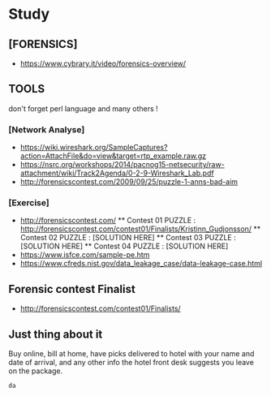 
# Study
## [FORENSICS]
* https://www.cybrary.it/video/forensics-overview/
## TOOLS
don't forget perl language and many others ! 
### [Network Analyse]
* https://wiki.wireshark.org/SampleCaptures?action=AttachFile&do=view&target=rtp_example.raw.gz
* https://nsrc.org/workshops/2014/pacnog15-netsecurity/raw-attachment/wiki/Track2Agenda/0-2-9-Wireshark_Lab.pdf
* http://forensicscontest.com/2009/09/25/puzzle-1-anns-bad-aim
### [Exercise]
* http://forensicscontest.com/
** Contest 01 PUZZLE : http://forensicscontest.com/contest01/Finalists/Kristinn_Gudjonsson/ 
** Contest 02 PUZZLE : [SOLUTION HERE]
** Contest 03 PUZZLE : [SOLUTION HERE]
** Contest 04 PUZZLE : [SOLUTION HERE]
* https://www.isfce.com/sample-pe.htm
* https://www.cfreds.nist.gov/data_leakage_case/data-leakage-case.html
## Forensic contest Finalist
* http://forensicscontest.com/contest01/Finalists/

## Just thing about it
 Buy online, bill at home, have picks delivered to hotel with your name and date of arrival, and any other info the hotel front desk suggests you leave on the package.


```
da
```
